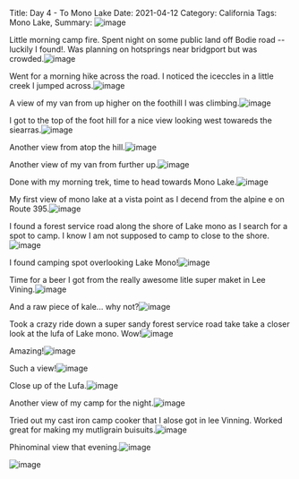 Title: Day 4 - To Mono Lake
Date: 2021-04-12
Category: California
Tags: Mono Lake,
Summary: ![image](https://api.pcloud.com/getpubthumb?code=XZTw31XZfcMYIev068bQ9zLHe8T4nmMBfNgy&linkpassword=undefined&size=700x700&crop=0&type=autok)

Little morning camp fire.  Spent night on some public land off Bodie road --luckily I found!.  Was planning on hotsprings near bridgport but was crowded.![image](https://api.pcloud.com/getpubthumb?code=XZmg31XZrn60zXYtSYBOHBVbNlY3MLROD6iy&linkpassword=undefined&size=700x700&crop=0&type=autok)

Went for a morning hike across the road.  I noticed the iceccles in a little creek I jumped across.![image](https://api.pcloud.com/getpubthumb?code=XZeP31XZxUf3YTV3Hg7UixM7tDTwlpawc4IV&linkpassword=undefined&size=700x700&crop=0&type=autok)

A view of my van from up higher on the foothill I was climbing.![image](https://api.pcloud.com/getpubthumb?code=XZOP31XZEQSJkT9gfef1XECPpTSczmGEElF7&linkpassword=undefined&size=700x700&crop=0&type=autok)

I got to the top of the foot hill for a nice view looking west towareds the siearras.![image](https://api.pcloud.com/getpubthumb?code=XZiP31XZsfVFusir9cjTT4Js5m9BcJh7LgFV&linkpassword=undefined&size=700x700&crop=0&type=autok)

Another view from atop the hill.![image](https://api.pcloud.com/getpubthumb?code=XZJC31XZ4geKUe8xjof3kxgL4qEEtk3SubUk&linkpassword=undefined&size=700x700&crop=0&type=autok)

Another view of my van from further up.![image](https://api.pcloud.com/getpubthumb?code=XZRC31XZR4CdYOsAG2jmAkr4IbtS2kLlmb1k&linkpassword=undefined&size=700x700&crop=0&type=autok)

Done with my morning trek, time to head towards Mono Lake.![image](https://api.pcloud.com/getpubthumb?code=XZWC31XZ92IwojVdrYYvyMlUzXK2t7k8aTYV&linkpassword=undefined&size=700x700&crop=0&type=autok)

My first view of mono lake at a vista point as I decend from the alpine e on Route 395.![image](https://api.pcloud.com/getpubthumb?code=XZrC31XZzqW9WIOYWv8QXMYlyNB5KBxOY1jX&linkpassword=undefined&size=700x700&crop=0&type=autok)

I found a forest service road along the shore of Lake mono as I search for a spot to camp.  I know I am not supposed to camp to close to the shore.![image](https://api.pcloud.com/getpubthumb?code=XZkw31XZIxrY3okPADftjM5lPqWkdmNYkBf7&linkpassword=undefined&size=700x700&crop=0&type=autok)

I found camping spot overlooking Lake Mono!![image](https://api.pcloud.com/getpubthumb?code=XZax31XZ36LsJOIrkxXFpz7966MjTJbGgi57&linkpassword=undefined&size=700x700&crop=0&type=autok)

Time for a beer I got from the really awesome litle super maket in Lee Vining.![image](https://api.pcloud.com/getpubthumb?code=XZ8w31XZiaj5Yn1K33X13wDqdXROf43aqJHX&linkpassword=undefined&size=700x700&crop=0&type=autok)

And a raw piece of kale... why not?![image](https://api.pcloud.com/getpubthumb?code=XZjw31XZy0t429dOK8jEw6oDzsPM1FlJ36o7&linkpassword=undefined&size=700x700&crop=0&type=autok)

Took a crazy ride down a super sandy forest service road take take a closer look at the lufa of Lake mono.  Wow!![image](https://api.pcloud.com/getpubthumb?code=XZat31XZFOdooYnDP7F9G5B8NgfajbCPLq5k&linkpassword=undefined&size=700x700&crop=0&type=autok)

Amazing!![image](https://api.pcloud.com/getpubthumb?code=XZTw31XZfcMYIev068bQ9zLHe8T4nmMBfNgy&linkpassword=undefined&size=700x700&crop=0&type=autok)

Such a view!![image](https://api.pcloud.com/getpubthumb?code=XZUw31XZOH9jFPRvvLuSz6eijVTB6hFcGmaX&linkpassword=undefined&size=700x700&crop=0&type=autok)

Close up of the Lufa.![image](https://api.pcloud.com/getpubthumb?code=XZaw31XZ6puiHVenxV0X2mTMfX0pxyT05rPX&linkpassword=undefined&size=700x700&crop=0&type=autok)


Another view of my camp for the night.![image](https://api.pcloud.com/getpubthumb?code=XZHK31XZlFMgiu5whfjVWUqT76VXskkVwh3X&linkpassword=undefined&size=700x700&crop=0&type=autok)

Tried out my cast iron camp cooker that I alose got in lee Vinning. Worked great for making my mutligrain buisuits.![image](https://api.pcloud.com/getpubthumb?code=XZgK31XZEqjAkert5gVraGj7Cyc9mRG6ioKk&linkpassword=undefined&size=700x700&crop=0&type=autok)

Phinominal view that evening.![image](https://api.pcloud.com/getpubthumb?code=XZrK31XZjVOOTOfFGEJIIWOEhJtBOpGyRSQ7&linkpassword=undefined&size=700x700&crop=0&type=autok)

![image](https://api.pcloud.com/getpubthumb?code=XZ7l31XZg9NXFKNOoCXPNCq3V6M7RLGqvdrX&linkpassword=undefined&size=700x700&crop=0&type=autok)


